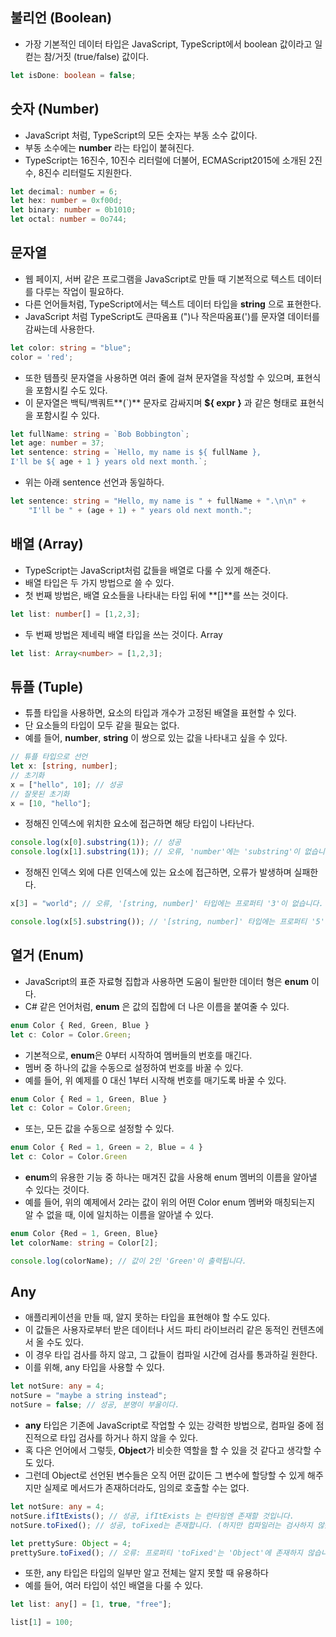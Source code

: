 ## 불리언 (Boolean)
- 가장 기본적인 데이터 타입은 JavaScript, TypeScript에서 boolean 값이라고 일컫는 참/거짓 (true/false) 값이다.

```ts
let isDone: boolean = false;
```

## 숫자 (Number)
- JavaScript 처럼, TypeScript의 모든 숫자는 부동 소수 값이다.
- 부동 소수에는 **number** 라는 타입이 붙혀진다.
- TypeScript는 16진수, 10진수 리터럴에 더불어, ECMAScript2015에 소개된 2진수, 8진수 리터럴도 지원한다.

```ts
let decimal: number = 6;
let hex: number = 0xf00d;
let binary: number = 0b1010;
let octal: number = 0o744;
```

## 문자열
- 웹 페이지, 서버 같은 프로그램을 JavaScript로 만들 때 기본적으로 텍스트 데이터를 다루는 작업이 필요하다.
- 다른 언어들처럼, TypeScript에서는 텍스트 데이터 타입을 **string** 으로 표현한다.
- JavaScript 처럼 TypeScript도 큰따옴표 (")나 작은따옴표(')를 문자열 데이터를 감싸는데 사용한다.

```ts
let color: string = "blue";
color = 'red';
```

- 또한 템플릿 문자열을 사용하면 여러 줄에 걸쳐 문자열을 작성할 수 있으며, 표현식을 포함시킬 수도 있다.
- 이 문자열은 백틱/백쿼트**(`)** 문자로 감싸지며 **${ expr }** 과 같은 형태로 표현식을 포함시킬 수 있다.

```ts
let fullName: string = `Bob Bobbington`;
let age: number = 37;
let sentence: string = `Hello, my name is ${ fullName },
I'll be ${ age + 1 } years old next month.`;
```
- 위는 아래 sentence 선언과 동일하다.

```ts
let sentence: string = "Hello, my name is " + fullName + ".\n\n" +
    "I'll be " + (age + 1) + " years old next month.";
```

## 배열 (Array)
- TypeScript는 JavaScript처럼 값들을 배열로 다룰 수 있게 해준다.
- 배열 타입은 두 가지 방법으로 쓸 수 있다.
- 첫 번째 방법은, 배열 요소들을 나타내는 타입 뒤에 **[]**를 쓰는 것이다.

```ts
let list: number[] = [1,2,3];
```

- 두 번째 방법은 제네릭 배열 타입을 쓰는 것이다. Array<elemType>

```ts
let list: Array<number> = [1,2,3];
```

## 튜플 (Tuple)
- 튜플 타입을 사용하면, 요소의 타입과 개수가 고정된 배열을 표현할 수 있다.
- 단 요소들의 타입이 모두 같을 필요는 없다.
- 예를 들어, **number**, **string** 이 쌍으로 있는 값을 나타내고 싶을 수 있다.

```ts
// 튜플 타입으로 선언
let x: [string, number];
// 초기화
x = ["hello", 10]; // 성공
// 잘못된 초기화
x = [10, "hello"];
```

- 정해진 인덱스에 위치한 요소에 접근하면 해당 타입이 나타난다.

```ts
console.log(x[0].substring(1)); // 성공
console.log(x[1].substring(1)); // 오류, 'number'에는 'substring'이 없습니다.
```

- 정해진 인덱스 외에 다른 인덱스에 있는 요소에 접근하면, 오류가 발생하며 실패한다.

```ts
x[3] = "world"; // 오류, '[string, number]' 타입에는 프로퍼티 '3'이 없습니다.

console.log(x[5].substring()); // '[string, number]' 타입에는 프로퍼티 '5'가 없습니다.
```
## 열거 (Enum)
- JavaScript의 표준 자료형 집합과 사용하면 도움이 될만한 데이터 형은 **enum** 이다.
- C# 같은 언어처럼, **enum** 은 값의 집합에 더 나은 이름을 붙여줄 수 있다.

```ts
enum Color { Red, Green, Blue }
let c: Color = Color.Green;
```

- 기본적으로, **enum**은 0부터 시작하여 멤버들의 번호를 매긴다.
- 멤버 중 하나의 값을 수동으로 설정하여 번호를 바꿀 수 있다.
- 예를 들어, 위 예제를 0 대신 1부터 시작해 번호를 매기도록 바꿀 수 있다.

```ts
enum Color { Red = 1, Green, Blue }
let c: Color = Color.Green;
```

- 또는, 모든 값을 수동으로 설정할 수 있다.

```ts
enum Color { Red = 1, Green = 2, Blue = 4 }
let c: Color = Color.Green
```

- **enum**의 유용한 기능 중 하나는 매겨진 값을 사용해 enum 멤버의 이름을 알아낼 수 있다는 것이다.
- 예를 들어, 위의 예제에서 2라는 값이 위의 어떤 Color enum 멤버와 매칭되는지 알 수 없을 때, 이에 일치하는 이름을 알아낼 수 있다.

```ts
enum Color {Red = 1, Green, Blue}
let colorName: string = Color[2];

console.log(colorName); // 값이 2인 'Green'이 출력됩니다.
```

## Any
- 애플리케이션을 만들 때, 알지 못하는 타입을 표현해야 할 수도 있다.
- 이 값들은 사용자로부터 받은 데이터나 서드 파티 라이브러리 같은 동적인 컨텐츠에서 올 수도 있다.
- 이 경우 타입 검사를 하지 않고, 그 값들이 컴파일 시간에 검사를 통과하길 원한다.
- 이를 위해, any 타입을 사용할 수 있다.

```ts
let notSure: any = 4;
notSure = "maybe a string instead";
notSure = false; // 성공, 분명이 부울이다.
```

- **any** 타입은 기존에 JavaScript로 작업할 수 있는 강력한 방법으로, 컴파일 중에 점진적으로 타입 검사를 하거나 하지 않을 수 있다.
- 혹 다은 언어에서 그렇듯, **Object**가 비슷한 역할을 할 수 있을 것 같다고 생각할 수도 있다.
- 그런데 Object로 선언된 변수들은 오직 어떤 값이든 그 변수에 할당할 수 있게 해주지만 실제로 메서드가 존재하더라도, 임의로 호출할 수는 없다.

```ts
let notSure: any = 4;
notSure.ifItExists(); // 성공, ifItExists 는 런타임엔 존재할 것입니다.
notSure.toFixed(); // 성공, toFixed는 존재합니다. (하지만 컴파일러는 검사하지 않음)

let prettySure: Object = 4;
prettySure.toFixed(); // 오류: 프로퍼티 'toFixed'는 'Object'에 존재하지 않습니다.
```

- 또한, any 타입은 타입의 일부만 알고 전체는 알지 못할 때 유용하다
- 예를 들어, 여러 타입이 섞인 배열을 다룰 수 있다.

```ts
let list: any[] = [1, true, "free"];

list[1] = 100;
```
